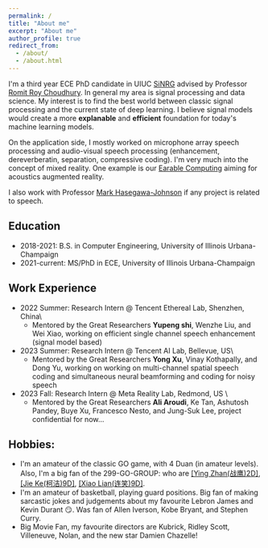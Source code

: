 ```yaml
---
permalink: /
title: "About me"
excerpt: "About me"
author_profile: true
redirect_from: 
  - /about/
  - /about.html
---
```


I'm a third year ECE PhD candidate in UIUC [SiNRG](https://sinrg.csl.illinois.edu/) advised by Professor [Romit Roy Choudhury](https://croy.web.engr.illinois.edu/). In general my area is signal processing and data science. My interest is to find the best world between classic signal processing and the current state of deep learning. I believe signal models would create a more **explanable** and **efficient** foundation for today's machine learning models.

On the application side, I mostly worked on microphone array speech processing and audio-visual speech processing (enhancement, dereverberatin, separation, compressive coding). I'm very much into the concept of mixed reality. One example is our [Earable Computing](https://synrg.csl.illinois.edu/earables.html) aiming for acoustics augmented reality. 

I also work with Professor [Mark Hasegawa-Johnson](http://www.ifp.illinois.edu/~hasegawa/) if any project is related to speech.

## Education
* 2018-2021: B.S. in Computer Engineering, University of Illinois Urbana-Champaign
* 2021-current: MS/PhD in ECE, University of Illinois Urbana-Champaign

## Work Experience
* 2022 Summer: Research Intern @ Tencent Ethereal Lab, Shenzhen, China\
  * Mentored by the Great Researchers **Yupeng shi**, Wenzhe Liu, and Wei Xiao, working on efficient single channel speech enhancement (signal model based)
* 2023 Summer: Research Intern @ Tencent AI Lab, Bellevue, US\
  * Mentored by the Great Researchers **Yong Xu**, Vinay Kothapally, and Dong Yu, working on working on multi-channel spatial speech coding and simultaneous neural beamforming and coding for noisy speech
* 2023 Fall: Research Intern @ Meta Reality Lab, Redmond, US \
  * Mentored by the Great Researchers **Ali Aroudi**, Ke Tan, Ashutosh Pandey, Buye Xu, Francesco Nesto, and Jung-Suk Lee, project confidential for now...

## Hobbies:
* I'm an amateur of the classic GO game, with 4 Duan (in amateur levels). Also, I'm a big fan of the 299-GO-GROUP: who are [[Ying Zhan(战鹰)2D]](https://space.bilibili.com/2051617240?spm_id_from=333.337.0.0), [[Jie Ke(柯洁)9D]](https://space.bilibili.com/525952604?spm_id_from=333.337.0.0), [[Xiao Lian(连笑)9D]](https://space.bilibili.com/526645204?spm_id_from=333.337.0.0).
* I'm an amateur of basketball, playing guard positions. Big fan of making sarcastic jokes and judgements about my favourite Lebron James and Kevin Durant 😏. Was fan of Allen Iverson, Kobe Bryant, and Stephen Curry.
* Big Movie Fan, my favourite directors are Kubrick, Ridley Scott, Villeneuve, Nolan, and the new star Damien Chazelle!
